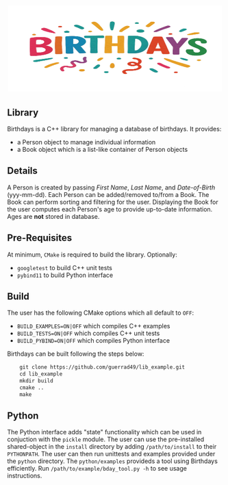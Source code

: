 <h1 align="center">
<img src="logo/birthdays.png" width="500" height="200">
</h1>


## Library
Birthdays is a C++ library for managing a database of birthdays. It provides:
* a Person object to manage individual information
* a Book object which is a list-like container of Person objects


## Details
A Person is created by passing *First Name*, *Last Name*, and *Date-of-Birth* (yyy-mm-dd). Each Person can be added/removed to/from a Book. The Book can perform sorting and filtering for the user. Displaying the Book for the user computes each Person's age to provide up-to-date information. Ages are **not** stored in database.


## Pre-Requisites
At minimum, `CMake` is required to build the library. Optionally:
* `googletest` to build C++ unit tests
* `pybind11` to build Python interface


## Build
The user has the following CMake options which all default to `OFF`:
* `BUILD_EXAMPLES=ON|OFF` which compiles C++ examples
* `BUILD_TESTS=ON|OFF` which compiles C++ unit tests
* `BUILD_PYBIND=ON|OFF` which compiles Python interface

Birthdays can be built following the steps below:
```
    git clone https://github.com/guerrad49/lib_example.git
    cd lib_example
    mkdir build
    cmake ..
    make
```


## Python
The Python interface adds "state" functionality which can be used in conjuction with the `pickle` module. The user can use the pre-installed shared-object in the `install` directory by adding `/path/to/install` to their `PYTHONPATH`. The user can then run unittests and examples provided under the `python` directory. The `python/examples` provideds a tool using Birthdays efficiently. Run `/path/to/example/bday_tool.py -h` to see usage instructions.
